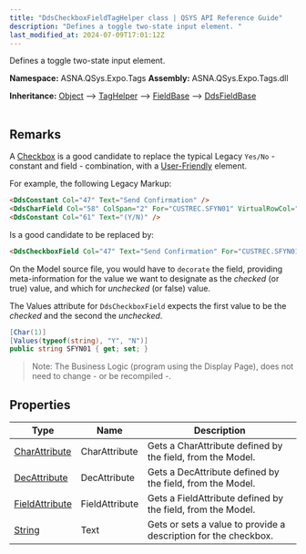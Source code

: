 ```yaml
---
title: "DdsCheckboxFieldTagHelper class | QSYS API Reference Guide"
description: "Defines a toggle two-state input element. "
last_modified_at: 2024-07-09T17:01:12Z
---
```


Defines a toggle two-state input element.

**Namespace:** ASNA.QSys.Expo.Tags
**Assembly:** ASNA.QSys.Expo.Tags.dll

**Inheritance:** [Object](https://docs.microsoft.com/en-us/dotnet/api/system.object) --> [TagHelper](https://learn.microsoft.com/en-us/dotnet/api/microsoft.aspnetcore.razor.taghelpers.taghelper?view=aspnetcore-8.0) --> [FieldBase](/reference/expo/qsys-expo-tags/field-base.html) --> [DdsFieldBase](/reference/expo/qsys-expo-tags/dds-field-base.html)
<br>
<br>

## Remarks

A [Checkbox](https://developer.mozilla.org/en-US/docs/Web/HTML/Element/Input/checkbox) is a good candidate to replace the typical Legacy `Yes/No` - constant and field - combination, with a [User-Friendly](https://www.merriam-webster.com/dictionary/user-friendly) element.

For example, the following Legacy Markup:

```html
<DdsConstant Col="47" Text="Send Confirmation" />
<DdsCharField Col="58" ColSpan="2" For="CUSTREC.SFYN01" VirtualRowCol="18,27" />
<DdsConstant Col="61" Text="(Y/N)" />
```

Is a good candidate to be replaced by:

```html
<DdsCheckboxField Col="47" Text="Send Confirmation" For="CUSTREC.SFYN01" VirtualRowCol="18,27" />
```

On the Model source file, you would have to `decorate` the field, providing meta-information for the value we want to designate as the *checked* (or true) value, and which for *unchecked* (or false) value.

The Values attribute for `DdsCheckboxField` expects the first value to be the *checked* and the second the *unchecked*.

```cs
[Char(1)]
[Values(typeof(string), "Y", "N")]
public string SFYN01 { get; set; }
```

>Note: The Business Logic (program using the Display Page), does not need to change - or be recompiled -.

## Properties

| Type | Name | Description
| --- | --- | --- 
| [CharAttribute](/reference/expo/qsys-expo-model/char-attribute.html) | CharAttribute | Gets a CharAttribute defined by the field, from the Model. |
| [DecAttribute](/reference/expo/qsys-expo-model/dec-attribute.html) | DecAttribute | Gets a DecAttribute defined by the field, from the Model. |
| [FieldAttribute](/reference/expo/qsys-expo-model/field-attribute.html) | FieldAttribute | Gets a FieldAttribute defined by the field, from the Model. |
| [String](https://learn.microsoft.com/en-us/dotnet/api/system.string?view=net-8.0) | Text | Gets or sets a value to provide a description for the checkbox. |
